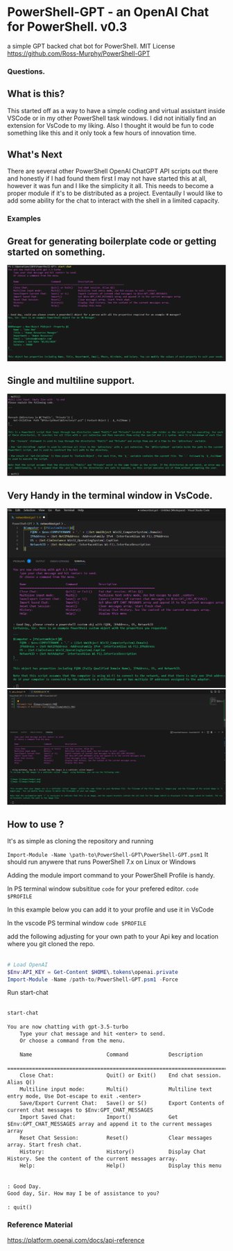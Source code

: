 # PowerShell-GPT - an OpenAI Chat for PowerShell. v0.3
a simple GPT backed chat bot for PowerShell.
MIT License 
https://github.com/Ross-Murphy/PowerShell-GPT

### Questions.

What is this?
---
This started off as a way to have a simple coding and virtual assistant inside VSCode or in my other PowerShell task windows. 
I did not initially find an extension for VsCode to my liking. Also I thought it would be fun to code something like this and it only took a few hours of innovation time. 

What's Next
---
There are several other PowerShell OpenAI ChatGPT API scripts out there and honestly if I had found them first I may not have started this at all, however it was fun and I like the simplicity it all. This needs to become a proper module if it's to be distributed as a project. 
Eventaully I would like to add some ability for the chat to interact with the shell in a limited capacity. 


### Examples
Great for generating boilerplate code or getting started on something.
---
![Example Chat ](images/Example1.PNG)

Single and multiline support.
---
![Example of Multiline Input](images/ExampleMulti.PNG)

Very Handy in the terminal window in VsCode.
---
![Very handy in vscode](images/vscode2.PNG)
![Very handy in vscode](images/vscode.PNG)


How to use ?
---

It's as simple as cloning the repository and running 

`Import-Module -Name \path-to\PowerShell-GPT\PowerShell-GPT.psm1`
It should run anywere that runs PowerShell 7.x  on Linux or Windows

Adding the module import command to your PowerShell Profile is handy.

In PS terminal window subsititue `code` for your prefered editor.
`code $PROFILE`

In this example below you can add it to your profile and use it in VsCode

In the vscode PS terminal window 
`code $PROFILE`

add the following adjusting for your own path to your Api key and location where you git cloned the repo.
```powershell

# Load OpenAI 
$Env:API_KEY = Get-Content $HOME\.tokens\openai.private 
Import-Module -Name /path-to/PowerShell-GPT.psm1 -Force
```

Run start-chat 

```

start-chat

You are now chatting with gpt-3.5-turbo
    Type your chat message and hit <enter> to send.
    Or choose a command from the menu.

    Name                        Command             Description
    ==================================================================================
    Close Chat:                 Quit() or Exit()    End chat session. Alias Q()
    Multiline input mode:       Multi()             Multiline text entry mode, Use Dot-escape to exit .<enter>
    Save/Export Current Chat:   Save() or S()       Export Contents of current chat messages to $Env:GPT_CHAT_MESSAGES
    Import Saved Chat:          Import()            Get $Env:GPT_CHAT_MESSAGES array and append it to the current messages array
    Reset Chat Session:         Reset()             Clear messages array. Start fresh chat.
    History:                    History()           Display Chat History. See the content of the current messages array.
    Help:                       Help()              Display this menu


: Good Day.         
Good day, Sir. How may I be of assistance to you?

: quit()
```

### Reference Material
https://platform.openai.com/docs/api-reference
